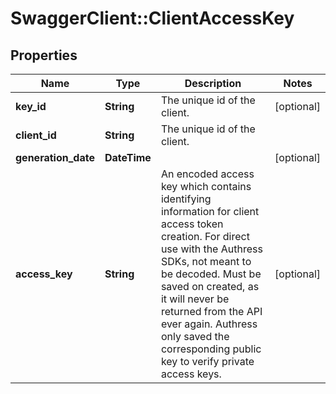 # SwaggerClient::ClientAccessKey

## Properties
Name | Type | Description | Notes
------------ | ------------- | ------------- | -------------
**key_id** | **String** | The unique id of the client. | [optional] 
**client_id** | **String** | The unique id of the client. | 
**generation_date** | **DateTime** |  | [optional] 
**access_key** | **String** | An encoded access key which contains identifying information for client access token creation. For direct use with the Authress SDKs, not meant to be decoded. Must be saved on created, as it will never be returned from the API ever again. Authress only saved the corresponding public key to verify private access keys. | [optional] 

